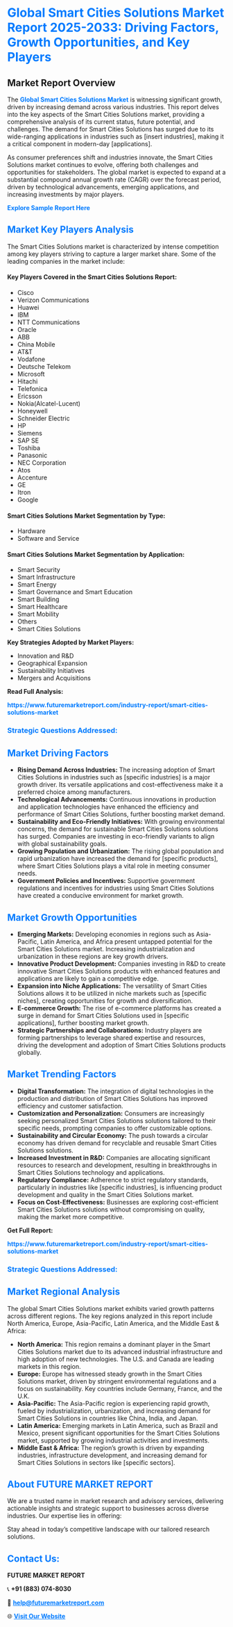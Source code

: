 <h1 style="color: #007BFF;">Global Smart Cities Solutions Market Report 2025-2033: Driving Factors, Growth Opportunities, and Key Players</h1>

<section id="overview">
<h2>Market Report Overview</h2>
<p>The <a href="https://www.futuremarketreport.com/industry-report/smart-cities-solutions-market" style="color: #007BFF; text-decoration: none;"><strong>Global Smart Cities Solutions Market</strong></a> is witnessing significant growth, driven by increasing demand across various industries. This report delves into the key aspects of the Smart Cities Solutions market, providing a comprehensive analysis of its current status, future potential, and challenges. The demand for Smart Cities Solutions has surged due to its wide-ranging applications in industries such as [insert industries], making it a critical component in modern-day [applications].</p>
<p>As consumer preferences shift and industries innovate, the Smart Cities Solutions market continues to evolve, offering both challenges and opportunities for stakeholders. The global market is expected to expand at a substantial compound annual growth rate (CAGR) over the forecast period, driven by technological advancements, emerging applications, and increasing investments by major players.</p>
</section>

<section id="overview">
<p><a href="https://www.futuremarketreport.com/request-sample/reportId=116353" style="color: #007BFF; text-decoration: none;"><strong>Explore Sample Report Here</strong></a></p>
</section>

<section id="key-players">
<h2 style="color: #007BFF;">Market Key Players Analysis</h2>
<p>The Smart Cities Solutions market is characterized by intense competition among key players striving to capture a larger market share. Some of the leading companies in the market include:</p>
<h4>Key Players Covered in the Smart Cities Solutions Report:</h4>
<ul><li>Cisco</li><li>Verizon Communications</li><li>Huawei</li><li>IBM</li><li>NTT Communications</li><li>Oracle</li><li>ABB</li><li>China Mobile</li><li>AT&amp;T</li><li>Vodafone</li><li>Deutsche Telekom</li><li>Microsoft</li><li>Hitachi</li><li>Telefonica</li><li>Ericsson</li><li>Nokia(Alcatel-Lucent)</li><li>Honeywell</li><li>Schneider Electric</li><li>HP</li><li>Siemens</li><li>SAP SE</li><li>Toshiba</li><li>Panasonic</li><li>NEC Corporation</li><li>Atos</li><li>Accenture</li><li>GE</li><li>Itron</li><li>Google</li></ul>
<h4>Smart Cities Solutions Market Segmentation by Type:</h4>
<ul><li>Hardware</li><li>Software and Service</li></ul>

<h4>Smart Cities Solutions Market Segmentation by Application:</h4>
<ul><li>Smart Security</li><li>Smart Infrastructure</li><li>Smart Energy</li><li>Smart Governance and Smart Education</li><li>Smart Building</li><li>Smart Healthcare</li><li>Smart Mobility</li><li>Others</li><li>Smart Cities Solutions</li></ul>
<p><strong>Key Strategies Adopted by Market Players:</strong></p>
<ul>
<li>Innovation and R&D</li>
<li>Geographical Expansion</li>
<li>Sustainability Initiatives</li>
<li>Mergers and Acquisitions</li>
</ul>
</section>

<section>
<p><strong>Read Full Analysis: </strong></p><a href="https://www.futuremarketreport.com/industry-report/smart-cities-solutions-market" style="color: #007BFF; text-decoration: none;"><strong>https://www.futuremarketreport.com/industry-report/smart-cities-solutions-market</strong></a>
<h3 style="color: #007BFF;">Strategic Questions Addressed:</h3>
</section>

<section id="driving-factors">
<h2 style="color: #007BFF;">Market Driving Factors</h2>
<ul>
<li><strong>Rising Demand Across Industries:</strong> The increasing adoption of Smart Cities Solutions in industries such as [specific industries] is a major growth driver. Its versatile applications and cost-effectiveness make it a preferred choice among manufacturers.</li>
<li><strong>Technological Advancements:</strong> Continuous innovations in production and application technologies have enhanced the efficiency and performance of Smart Cities Solutions, further boosting market demand.</li>
<li><strong>Sustainability and Eco-Friendly Initiatives:</strong> With growing environmental concerns, the demand for sustainable Smart Cities Solutions solutions has surged. Companies are investing in eco-friendly variants to align with global sustainability goals.</li>
<li><strong>Growing Population and Urbanization:</strong> The rising global population and rapid urbanization have increased the demand for [specific products], where Smart Cities Solutions plays a vital role in meeting consumer needs.</li>
<li><strong>Government Policies and Incentives:</strong> Supportive government regulations and incentives for industries using Smart Cities Solutions have created a conducive environment for market growth.</li>
</ul>
</section>

<section id="growth-opportunities">
<h2 style="color: #007BFF;">Market Growth Opportunities</h2>
<ul>
<li><strong>Emerging Markets:</strong> Developing economies in regions such as Asia-Pacific, Latin America, and Africa present untapped potential for the Smart Cities Solutions market. Increasing industrialization and urbanization in these regions are key growth drivers.</li>
<li><strong>Innovative Product Development:</strong> Companies investing in R&D to create innovative Smart Cities Solutions products with enhanced features and applications are likely to gain a competitive edge.</li>
<li><strong>Expansion into Niche Applications:</strong> The versatility of Smart Cities Solutions allows it to be utilized in niche markets such as [specific niches], creating opportunities for growth and diversification.</li>
<li><strong>E-commerce Growth:</strong> The rise of e-commerce platforms has created a surge in demand for Smart Cities Solutions used in [specific applications], further boosting market growth.</li>
<li><strong>Strategic Partnerships and Collaborations:</strong> Industry players are forming partnerships to leverage shared expertise and resources, driving the development and adoption of Smart Cities Solutions products globally.</li>
</ul>
</section>

<section id="trending-factors">
<h2 style="color: #007BFF;">Market Trending Factors</h2>
<ul>
<li><strong>Digital Transformation:</strong> The integration of digital technologies in the production and distribution of Smart Cities Solutions has improved efficiency and customer satisfaction.</li>
<li><strong>Customization and Personalization:</strong> Consumers are increasingly seeking personalized Smart Cities Solutions solutions tailored to their specific needs, prompting companies to offer customizable options.</li>
<li><strong>Sustainability and Circular Economy:</strong> The push towards a circular economy has driven demand for recyclable and reusable Smart Cities Solutions solutions.</li>
<li><strong>Increased Investment in R&D:</strong> Companies are allocating significant resources to research and development, resulting in breakthroughs in Smart Cities Solutions technology and applications.</li>
<li><strong>Regulatory Compliance:</strong> Adherence to strict regulatory standards, particularly in industries like [specific industries], is influencing product development and quality in the Smart Cities Solutions market.</li>
<li><strong>Focus on Cost-Effectiveness:</strong> Businesses are exploring cost-efficient Smart Cities Solutions solutions without compromising on quality, making the market more competitive.</li>
</ul>
</section>

<section>
<p><strong>Get Full Report: </strong></p><a href="https://www.futuremarketreport.com/industry-report/smart-cities-solutions-market" style="color: #007BFF; text-decoration: none;"><strong>https://www.futuremarketreport.com/industry-report/smart-cities-solutions-market</strong></a>
<h3 style="color: #007BFF;">Strategic Questions Addressed:</h3>
</section>


<section id="regional-analysis">
<h2 style="color: #007BFF;">Market Regional Analysis</h2>
<p>The global Smart Cities Solutions market exhibits varied growth patterns across different regions. The key regions analyzed in this report include North America, Europe, Asia-Pacific, Latin America, and the Middle East & Africa:</p>
<ul>
<li><strong>North America:</strong> This region remains a dominant player in the Smart Cities Solutions market due to its advanced industrial infrastructure and high adoption of new technologies. The U.S. and Canada are leading markets in this region.</li>
<li><strong>Europe:</strong> Europe has witnessed steady growth in the Smart Cities Solutions market, driven by stringent environmental regulations and a focus on sustainability. Key countries include Germany, France, and the U.K.</li>
<li><strong>Asia-Pacific:</strong> The Asia-Pacific region is experiencing rapid growth, fueled by industrialization, urbanization, and increasing demand for Smart Cities Solutions in countries like China, India, and Japan.</li>
<li><strong>Latin America:</strong> Emerging markets in Latin America, such as Brazil and Mexico, present significant opportunities for the Smart Cities Solutions market, supported by growing industrial activities and investments.</li>
<li><strong>Middle East & Africa:</strong> The region’s growth is driven by expanding industries, infrastructure development, and increasing demand for Smart Cities Solutions in sectors like [specific sectors].</li>
</ul>
</section>

<footer>
<h2 style="color: #007BFF;">About FUTURE MARKET REPORT</h2>
<p>We are a trusted name in market research and advisory services, delivering actionable insights and strategic support to businesses across diverse industries. Our expertise lies in offering:</p>

<p>Stay ahead in today’s competitive landscape with our tailored research solutions.</p>

<h2 style="color: #007BFF;">Contact Us:</h2>
<p><strong>FUTURE MARKET REPORT</strong></p>
<p>📞 <strong>+91 (883) 074-8030</strong></p>
<p>📧 <strong><a href="mailto:help@futuremarketreport.com" style="color: #007BFF;">help@futuremarketreport.com</a></strong></p>
<p>🌐 <strong><a href="https://www.futuremarketreport.com/" style="color: #007BFF;">Visit Our Website</a></strong></p>
</footer>